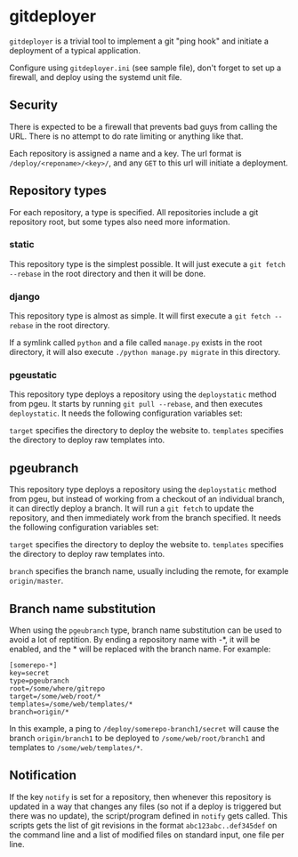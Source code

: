 gitdeployer
===========

`gitdeployer` is a trivial tool to implement a git "ping hook" and
initiate a deployment of a typical application.

Configure using `gitdeployer.ini` (see sample file), don't forget to
set up a firewall, and deploy using the systemd unit file.

Security
--------

There is expected to be a firewall that prevents bad guys from calling
the URL. There is no attempt to do rate limiting or anything like
that.

Each repository is assigned a name and a key. The url format is
`/deploy/<reponame>/<key>/`, and any `GET` to this url will initiate a
deployment.


Repository types
----------------

For each repository, a type is specified. All repositories include a
git repository root, but some types also need more information.

### static

This repository type is the simplest possible. It will just execute a `git
fetch --rebase` in the root directory and then it will be done.

### django

This repository type is almost as simple. It will first execute a `git
fetch --rebase` in the root directory.

If a symlink called `python` and a file called `manage.py` exists in
the root directory, it will also execute `./python manage.py migrate`
in this directory.

### pgeustatic

This repository type deploys a repository using the `deploystatic`
method from pgeu. It starts by running `git pull --rebase`, and then
executes `deploystatic`. It needs the following configuration
variables set:

`target` specifies the directory to deploy the website to.
`templates` specifies the directory to deploy raw templates into.

## pgeubranch

This repository type deploys a repository using the `deploystatic`
method from pgeu, but instead of working from a checkout of an
individual branch, it can directly deploy a branch. It will run a `git
fetch` to update the repository, and then immediately work from the
branch specified. It needs the following configuration
variables set:

`target` specifies the directory to deploy the website to.
`templates` specifies the directory to deploy raw templates into.

`branch` specifies the branch name, usually including the remote, for
example `origin/master`.


Branch name substitution
------------------------

When using the `pgeubranch` type, branch name substitution can be
used to avoid a lot of reptition. By ending a repository name with -*,
it will be enabled, and the * will be replaced with the branch name.
For example:

```
[somerepo-*]
key=secret
type=pgeubranch
root=/some/where/gitrepo
target=/some/web/root/*
templates=/some/web/templates/*
branch=origin/*
```

In this example, a ping to `/deploy/somerepo-branch1/secret` will
cause the branch `origin/branch1` to be deployed to
`/some/web/root/branch1` and templates to `/some/web/templates/*`.

Notification
------------
If the key `notify` is set for a repository, then whenever this
repository is updated in a way that changes any files (so not if a
deploy is triggered but there was no update), the script/program
defined in `notify` gets called. This scripts gets the list of git
revisions in the format `abc123abc..def345def` on the command line and
a list of modified files on standard input, one file per line.
